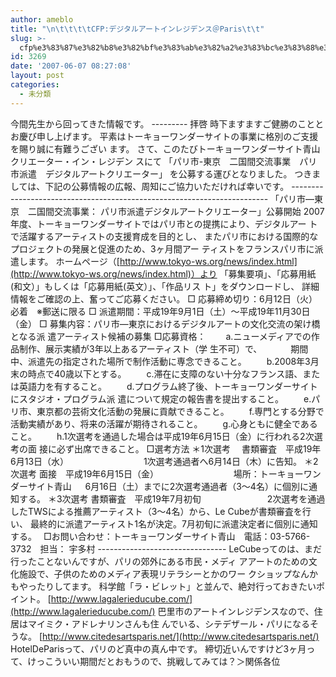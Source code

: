 ```yaml
---
author: ameblo
title: "\n\t\t\t\tCFP:デジタルアートインレジデンス＠Paris\t\t"
slug: >-
  cfp%e3%83%87%e3%82%b8%e3%82%bf%e3%83%ab%e3%82%a2%e3%83%bc%e3%83%88%e3%82%a4%e3%83%b3%e3%83%ac%e3%82%b8%e3%83%87%e3%83%b3%e3%82%b9%ef%bc%a0paris
id: 3269
date: '2007-06-07 08:27:08'
layout: post
categories:
  - 未分類
---
```


今間先生から回ってきた情報です。 --------- 拝啓 時下ますますご健勝のこととお慶び申し上げます。 平素はトーキョーワンダーサイトの事業に格別のご支援を賜り誠に有難うござい ます。 さて、このたびトーキョーワンダーサイト青山　クリエーター・イン・レジデン スにて 「パリ市-東京　二国間交流事業　パリ市派遣　デジタルアートクリエーター」 を公募する運びとなりました。 つきましては、下記の公募情報の広報、周知にご協力いただければ幸いです。 ------------------------------------------------------------------------ 「パリ市―東京　二国間交流事業： パリ市派遣デジタルアートクリエーター」公募開始 2007年度、トーキョーワンダーサイトではパリ市との提携により、デジタルアー トで活躍するアーティストの支援育成を目的とし、 またパリ市における国際的なプロジェクトの発展と促進のため、3ヶ月間アー ティストをフランスパリ市に派遣します。 ホームページ（[http://www.tokyo-ws.org/news/index.html](http://www.tokyo-ws.org/news/index.html)）より 「募集要項」、「応募用紙(和文）」もしくは「応募用紙(英文）」、「作品リス ト」をダウンロードし、 詳細情報をご確認の上、奮ってご応募ください。 □ 応募締め切り：6月12日（火）必着　※郵送に限る □ 派遣期間：平成19年9月1日（土）～平成19年11月30日（金） □ 募集内容：パリ市―東京におけるデジタルアートの文化交流の架け橋となる派 遣アーティスト候補の募集 □応募資格： 　　a.ニューメディアでの作品制作、展示実績が3年以上あるアーティスト（学 生不可）で、 　　　期間中、派遣先の指定された場所で制作活動に専念できること。 　　b.2008年3月末の時点で40歳以下とする。 　　c.滞在に支障のない十分なフランス語、または英語力を有すること。 　　d.プログラム終了後、トーキョーワンダーサイトにスタジオ・プログラム派 遣について規定の報告書を提出すること。 　　e.パリ市、東京都の芸術文化活動の発展に貢献できること。 　　f.専門とする分野で活動実績があり、将来の活躍が期待されること。 　　g.心身ともに健全であること。 　　h.1次選考を通過した場合は平成19年6月15日（金）に行われる2次選考の面 接に必ず出席できること。 □選考方法 ＊1次選考 　書類審査　平成19年6月13日（水） 　　　　　　　　 1次選考通過者へ6月14日（木）に告知。 ＊2次選考 面接　平成19年6月15日（金） 　　　　　　　　 場所：トーキョーワンダーサイト青山 　 6月16日（土）までに2次選考通過者（3～4名）に個別に通知する。 ＊3次選考 書類審査　平成19年7月初旬 　　　　　　 　2次選考を通過したTWSによる推薦アーティスト（3～4名）から、Le Cubeが書類審査を行い、 最終的に派遣アーティスト1名が決定。7月初旬に派遣決定者に個別に通知する。　 □お問い合わせ：トーキョーワンダーサイト青山　電話：03-5766-3732　担当： 宇多村 -------------------------------- LeCubeってのは、まだ行ったことないんですが、パリの郊外にある市民・メディ アアートのための文化施設で、子供のためのメディア表現リテラシーとかのワー クショップなんかもやったりしてます。 科学館「ラ・ビレット」と並んで、絶対行っておきたいポイント。 [http://www.lagalerieducube.com/](http://www.lagalerieducube.com/) 巴里市のアートインレジデンスなので、住居はマイミク・アドレナリンさんも住 んでいる、シテデザール・パリになるそうな。 [http://www.citedesartsparis.net/](http://www.citedesartsparis.net/) HotelDeParisって、パリのど真中の真ん中です。 締切近いんですけど3ヶ月って、けっこういい期間だとおもうので、挑戦してみては？＞関係各位